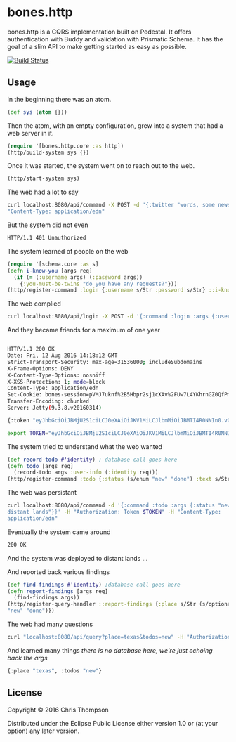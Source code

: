 # bones.http


bones.http is a CQRS implementation built on Pedestal. It offers authentication
with Buddy and validation with Prismatic Schema. It has the goal of a slim API
to make getting started as easy as possible.

[![Build Status](https://travis-ci.org/teaforthecat/bones.http.svg?branch=master)](https://travis-ci.org/teaforthecat/bones.http)

## Usage

In the beginning there was an atom.

```clojure
(def sys (atom {}))
```

Then the atom, with an empty configuration, grew into a system that had a web
server in it.

```clojure
(require '[bones.http.core :as http])
(http/build-system sys {})
```

Once it was started, the system went on to reach out to the web.

```clojure
(http/start-system sys)
```

The web had a lot to say

```sh
curl localhost:8080/api/command -X POST -d '{:twitter "words, some news"}' -H
"Content-Type: application/edn"
```

But the system did not even

```sh
HTTP/1.1 401 Unauthorized
```

The system learned of people on the web

```clojure
(require '[schema.core :as s]
(defn i-know-you [args req]
  (if (= (:username args) (:password args))
    {:you-must-be-twins "do you have any requests?"}))
(http/register-command :login {:username s/Str :password s/Str} ::i-know-you)
```

The web complied

```sh
curl localhost:8080/api/login -X POST -d '{:command :login :args {:username "same" :password "same"}}' -H "Content-Type: application/edn" -i
```

And they became friends for a maximum of one year

```sh

HTTP/1.1 200 OK
Date: Fri, 12 Aug 2016 14:18:12 GMT
Strict-Transport-Security: max-age=31536000; includeSubdomains
X-Frame-Options: DENY
X-Content-Type-Options: nosniff
X-XSS-Protection: 1; mode=block
Content-Type: application/edn
Set-Cookie: bones-session=pVMJ7uknf%2B5Hbpr2sj1cXAv%2FUw7L4YKhrnGZ0QfPmXh5oc18%2Ba%2FMM1yV7v0NfYLtM22gH9wEjqoLULcGNO%2FEILg%2FiOd6CNJyHlVJueqQPQs%3D--ByFS0EKRdBtOAhUkn6MbBfSOW4jBgmc39vRMHeTo3uI%3D;Path=/;Max-Age=31536000
Transfer-Encoding: chunked
Server: Jetty(9.3.8.v20160314)

{:token "eyJhbGciOiJBMjU2S1ciLCJ0eXAiOiJKV1MiLCJlbmMiOiJBMTI4R0NNIn0.vOdZGyjQqsXL89x4StgQuyk28jPaJ-ji.3DcYJLZUbkXvXzPk.jvfS1FeuL4DkNDJIHvQEl8rvSzKKV7US_8Zqybda_cX5a-CpXMGOk_DX4c2ppXfPSA.za5U1C_HBonfezfe4dE2vg"}
```
```sh
export TOKEN="eyJhbGciOiJBMjU2S1ciLCJ0eXAiOiJKV1MiLCJlbmMiOiJBMTI4R0NNIn0.vOdZGyjQqsXL89x4StgQuyk28jPaJ-ji.3DcYJLZUbkXvXzPk.jvfS1FeuL4DkNDJIHvQEl8rvSzKKV7US_8Zqybda_cX5a-CpXMGOk_DX4c2ppXfPSA.za5U1C_HBonfezfe4dE2vg"
```

The system tried to understand what the web wanted

```clojure
(def record-todo #'identity) ; database call goes here
(defn todo [args req]
  (record-todo args :user-info (:identity req)))
(http/register-command :todo {:status (s/enum "new" "done") :text s/Str :place s/Str})
```

The web was persistant

```sh
curl localhost:8080/api/command -d '{:command :todo :args {:status "new" :text "travel to
distant lands"}}' -H "Authorization: Token $TOKEN" -H "Content-Type:
application/edn"
```

Eventually the system came around

```sh
200 OK
```

And the system was deployed to distant lands
...

And reported back various findings

```clojure
(def find-findings #'identity) ;database call goes here
(defn report-findings [args req]
  (find-findings args))
(http/register-query-handler ::report-findings {:place s/Str (s/optional-key :todos) (s/enum
"new" "done")})
```

The web had many questions

```sh
curl "localhost:8080/api/query?place=texas&todos=new" -H "Authorization: Token $TOKEN" -H "Content-Type: application/edn"
```

And learned many things
_there is no database here, we're just echoing back the args_
```sh
{:place "texas", :todos "new"}
```

## License

Copyright © 2016 Chris Thompson

Distributed under the Eclipse Public License either version 1.0 or (at
your option) any later version.
